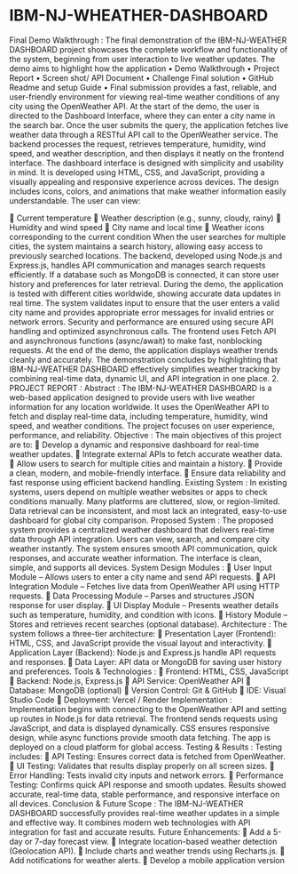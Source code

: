 # IBM-NJ-WHEATHER-DASHBOARD
Final Demo Walkthrough :
 The final demonstration of the IBM-NJ-WEATHER
DASHBOARD project showcases the complete workflow and
functionality of the system, beginning from user interaction to live
weather updates. The demo aims to highlight how the application
• Demo Walkthrough
• Project Report
• Screen shot/ API Document
• Challenge Final solution
• GitHub Readme and setup Guide
• Final submission
provides a fast, reliable, and user-friendly environment for viewing
real-time weather conditions of any city using the OpenWeather
API.
 At the start of the demo, the user is directed to the
Dashboard Interface, where they can enter a city name in the
search bar. Once the user submits the query, the application
fetches live weather data through a RESTful API call to the
OpenWeather service. The backend processes the request,
retrieves temperature, humidity, wind speed, and weather
description, and then displays it neatly on the frontend interface.
The dashboard interface is designed with simplicity and usability
in mind. It is developed using HTML, CSS, and JavaScript,
providing a visually appealing and responsive experience across
devices. The design includes icons, colors, and animations that
make weather information easily understandable.
The user can view:

 Current temperature
 Weather description (e.g., sunny, cloudy, rainy)
 Humidity and wind speed
 City name and local time
 Weather icons corresponding to the current
condition
When the user searches for multiple cities, the system maintains a
search history, allowing easy access to previously searched
locations. The backend, developed using Node.js and Express.js,
handles API communication and manages search requests
efficiently. If a database such as MongoDB is connected, it can
store user history and preferences for later retrieval.
During the demo, the application is tested with different cities
worldwide, showing accurate data updates in real time. The system
validates input to ensure that the user enters a valid city name and
provides appropriate error messages for invalid entries or network
errors.
Security and performance are ensured using secure API handling
and optimized asynchronous calls. The frontend uses Fetch API
and asynchronous functions (async/await) to make fast, nonblocking requests.
At the end of the demo, the application displays weather trends
cleanly and accurately. The demonstration concludes by
highlighting that IBM-NJ-WEATHER DASHBOARD effectively
simplifies weather tracking by combining real-time data, dynamic
UI, and API integration in one place.
2. PROJECT REPORT :
Abstract :
 The IBM-NJ-WEATHER DASHBOARD is a web-based
application designed to provide users with live weather information
for any location worldwide. It uses the OpenWeather API to fetch
and display real-time data, including temperature, humidity, wind
speed, and weather conditions. The project focuses on user
experience, performance, and reliability.
Objective :
The main objectives of this project are to:
 Develop a dynamic and responsive dashboard for
real-time weather updates.
 Integrate external APIs to fetch accurate weather
data.
 Allow users to search for multiple cities and maintain
a history.
 Provide a clean, modern, and mobile-friendly
interface.
 Ensure data reliability and fast response using
efficient backend handling.
Existing System :
 In existing systems, users depend on multiple weather
websites or apps to check conditions manually. Many platforms are
cluttered, slow, or region-limited. Data retrieval can be
inconsistent, and most lack an integrated, easy-to-use dashboard
for global city comparison.
Proposed System :
 The proposed system provides a centralized weather
dashboard that delivers real-time data through API integration.
Users can view, search, and compare city weather instantly. The
system ensures smooth API communication, quick responses, and
accurate weather information. The interface is clean, simple, and
supports all devices.
System Design Modules :
 User Input Module – Allows users to enter a city
name and send API requests.
 API Integration Module – Fetches live data from
OpenWeather API using HTTP requests.
 Data Processing Module – Parses and structures
JSON response for user display.
 UI Display Module – Presents weather details such
as temperature, humidity, and condition with icons.
 History Module – Stores and retrieves recent
searches (optional database).
Architecture :
The system follows a three-tier architecture:
 Presentation Layer (Frontend): HTML, CSS, and
JavaScript provide the visual layout and interactivity.
 Application Layer (Backend): Node.js and
Express.js handle API requests and responses.
 Data Layer: API data or MongoDB for saving user
history and preferences.
Tools & Technologies :
 Frontend: HTML, CSS, JavaScript
 Backend: Node.js, Express.js
 API Service: OpenWeather API
 Database: MongoDB (optional)
 Version Control: Git & GitHub
 IDE: Visual Studio Code
 Deployment: Vercel / Render
Implementation :
 Implementation begins with connecting to the
OpenWeather API and setting up routes in Node.js for data
retrieval. The frontend sends requests using JavaScript, and data is
displayed dynamically. CSS ensures responsive design, while async
functions provide smooth data fetching. The app is deployed on a
cloud platform for global access.
Testing & Results :
Testing includes:
 API Testing: Ensures correct data is fetched from
OpenWeather.
 UI Testing: Validates that results display properly on
all screen sizes.
 Error Handling: Tests invalid city inputs and
network errors.
 Performance Testing: Confirms quick API response
and smooth updates.
Results showed accurate, real-time data, stable performance, and
responsive interface on all devices.
Conclusion & Future Scope :
 The IBM-NJ-WEATHER DASHBOARD successfully
provides real-time weather updates in a simple and effective way.
It combines modern web technologies with API integration for fast
and accurate results.
Future Enhancements:
 Add a 5-day or 7-day forecast view.
 Integrate location-based weather detection
(Geolocation API).
 Include charts and weather trends using
Recharts.js.
 Add notifications for weather alerts.
 Develop a mobile application version
